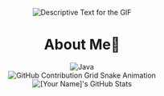<div align="center">
    <p>
        <img src="ganeshGit.gif" alt="Descriptive Text for the GIF" />
    </p>
</div>
<div align="center">
    <h1>About Me🚀</h1>
</div>
<div align="center">
    <!-- Replace with your skills -->
    <img src="https://img.shields.io/badge/Java-007396?style=for-the-badge&logo=java&logoColor=white" alt="Java" />
    <!-- Add more badges similarly -->
</div>
<div align="center">
    <img src="https://raw.githubusercontent.com/https://github.com/hanush2025/https://github.com/hanush2025/output/github-contribution-grid-snake.svg" alt="GitHub Contribution Grid Snake Animation"/>
</div>
<div align="center">
    <img src="https://github-profile-summary-cards.vercel.app/api/cards/profile-details?username=[YourGitHub]&theme=github_dark" alt="[Your Name]'s GitHub Stats"/>
</div>

